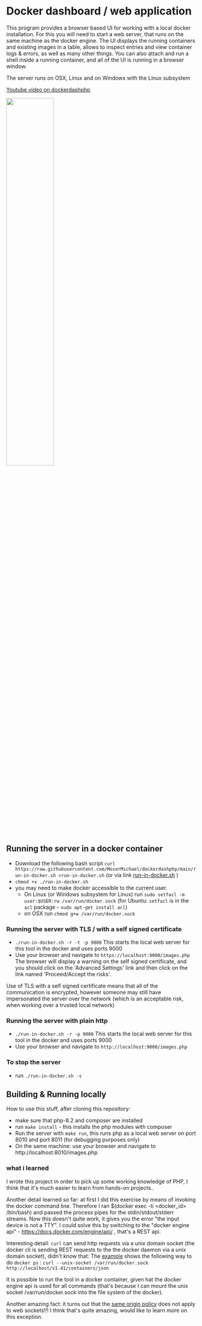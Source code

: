 # Docker dashboard / web application

This program provides a browser based UI for working with a local docker installation. For this you will need to start a web server, that runs on the same machine as the docker engine.
The UI displays the running containers and existing images in a table, allows to inspect entries and view container logs & errors, as well as many other things. 
You can also attach and run a shell inside a running container, and all of the UI is running in a browser window.

The server runs on OSX, Linux and on Windows with the Linux subsystem


[Youtube video on dockerdashphp](https://www.youtube.com/watch?v=3vnq1ltptZA&t=2s)

[<img src="https://i.ytimg.com/vi/3vnq1ltptZA/maxresdefault.jpg" width="50%">](https://www.youtube.com/watch?v=3vnq1ltptZA&t=2s "youtube video: dockerdashphp - managing your local docker engine: 55")


## Running the server in a docker container

- Download the following bash script ```curl https://raw.githubusercontent.com/MoserMichael/dockerdashphp/main/run-in-docker.sh >run-in-docker.sh``` (or via link [run-in-docker.sh](https://raw.githubusercontent.com/MoserMichael/dockerdashphp/main/run-in-docker.sh) )
- ```chmod +x ./run-in-docker.sh```
- you may need to make docker accessible to the current user. 
    - On Linux (or Windows subsystem for Linux) run ```sudo setfacl -m user:$USER:rw /var/run/docker.sock``` (for Ubuntu: ```setfacl``` is in the ```acl``` package - ```sudo apt-get install acl```)
    - on OSX run ```chmod g+w /var/run/docker.sock``` 
  


 
### Running the server with TLS / with a self signed certificate

- ```./run-in-docker.sh -r -t -p 9000``` This starts the local web server for this tool in the docker and uses ports 9000 
- Use your browser and navigate to ```https://localhost:9000/images.php```  The browser will display a warning on the self signed certificate, and you should click on the 'Advanced Settings' link and then click on the link named 'Proceed/Accept the risks'.

Use of TLS with a self signed certificate means that all of the communication is encrypted, however someone may still have impersonated the server over the network (which is an acceptable risk, when working over a trusted local network)

### Running the server with plain http

- ```./run-in-docker.sh -r -p 9000``` This starts the local web server for this tool in the docker and uses ports 9000 
- Use your browser and navigate to ```http://localhost:9000/images.php```

### To stop the server

- run ```./run-in-docker.sh -s```

## Building & Running locally 

How to use this stuff, after cloning this repository:

- make sure that php-8.2 and composer are installed
- run ```make install``` - this installs the php modules with composer
- Run the server with ```make run```, this runs php as a local web server on port 8010 and port 8011 (for debugging purposes only)
- On the same machine: use your browser and navigate to http://localhost:8010/images.php

### what i learned

I wrote this project in order to pick up some working knowledge of PHP, I think that it's much easier to learn from hands-on projects..

<!--
I started to use the php test server, with this exercise. Conventional wisdom says that this is a single threaded web server only, but o wonder - " You can configure the built-in webserver to fork multiple workers in order to test code that requires multiple concurrent requests to the built-in webserver. Set the PHP_CLI_SERVER_WORKERS environment variable to the number of desired workers before starting the server. This is not supported on Windows. ". See [here](https://www.php.net/manual/en/features.commandline.webserver.php).
However this trick has it's limits: you can't have TLS with the php test server.
//-->

Another detail learned so far: at first I did this exercise by means of invoking the docker command line. 
Therefore I ran $(docker exec -ti <docker_id> /bin/bash) and passed the process pipes for the stdin/stdout/stderr streams.
Now this doesn't quite work, it gives you the error "the input device is not a TTY".
I could solve this by switching to the "docker engine api" - https://docs.docker.com/engine/api/ , that's a REST api.

Interesting detail: ```curl``` can send http requests via a unix domain socket (the docker cli is sending REST requests to the the docker daemon via a unix domain socket), didn't know that:
The [example](https://docs.docker.com/engine/api/sdk/examples/) shows the following way to do ```docker ps``` : ```curl --unix-socket /var/run/docker.sock http://localhost/v1.41/containers/json```

It is possible to run the tool in a docker container, given hat the docker engine api is used for all commands (that's because I can mount the unix socket /var/run/docker.sock into the file system of the docker).

Another amazing fact: it turns out that the [same origin policy](https://en.wikipedia.org/wiki/Same-origin_policy) does not apply to web sockets!!! I think that's quite amazing, would like to learn more on this exception.


